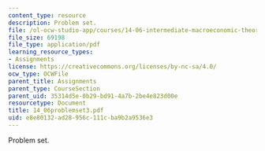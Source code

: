 ```yaml
---
content_type: resource
description: Problem set.
file: /ol-ocw-studio-app/courses/14-06-intermediate-macroeconomic-theory-spring-2004/e8e80132ad28956c111cba9b2a9536e3_14_06problemset3.pdf
file_size: 69198
file_type: application/pdf
learning_resource_types:
- Assignments
license: https://creativecommons.org/licenses/by-nc-sa/4.0/
ocw_type: OCWFile
parent_title: Assignments
parent_type: CourseSection
parent_uid: 35314d5e-0b29-bd91-4a7b-2be4e823d00e
resourcetype: Document
title: 14_06problemset3.pdf
uid: e8e80132-ad28-956c-111c-ba9b2a9536e3
---
```

Problem set.